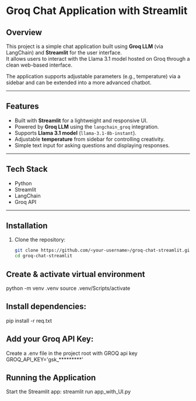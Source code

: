 # Groq Chat Application with Streamlit

## Overview
This project is a simple chat application built using **Groq LLM** (via LangChain) and **Streamlit** for the user interface.  
It allows users to interact with the Llama 3.1 model hosted on Groq through a clean web-based interface.  

The application supports adjustable parameters (e.g., temperature) via a sidebar and can be extended into a more advanced chatbot.

---

## Features
- Built with **Streamlit** for a lightweight and responsive UI.
- Powered by **Groq LLM** using the `langchain_groq` integration.
- Supports **Llama 3.1 model** (`llama-3.1-8b-instant`).
- Adjustable **temperature** from sidebar for controlling creativity.
- Simple text input for asking questions and displaying responses.

---

## Tech Stack
- Python  
- Streamlit  
- LangChain  
- Groq API  

---

## Installation

1. Clone the repository:
   ```bash
   git clone https://github.com/<your-username>/groq-chat-streamlit.git
   cd groq-chat-streamlit

## Create & activate virtual environment
python -m venv .venv
source .venv/Scripts/activate

## Install dependencies:
pip install -r req.txt

## Add your Groq API Key:

Create a .env file in the project root with GROQ api key GROQ_API_KEY='gsk_*********'

## Running the Application

Start the Streamlit app:
streamlit run app_with_UI.py



